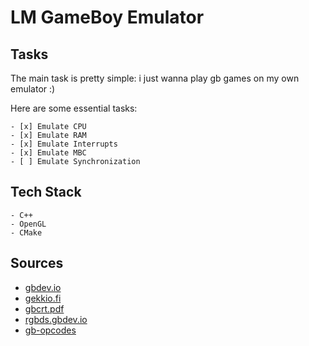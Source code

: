 # LM GameBoy Emulator

## Tasks
The main task is pretty simple: i just wanna play gb games on my own emulator :)

Here are some essential tasks:

    - [x] Emulate CPU
    - [x] Emulate RAM 
    - [x] Emulate Interrupts
    - [x] Emulate MBC
    - [ ] Emulate Synchronization


## Tech Stack
    - C++
    - OpenGL
    - CMake

## Sources
- [gbdev.io](https://gbdev.io/pandocs/)
- [gekkio.fi](https://gekkio.fi/)
- [gbcrt.pdf](https://gekkio.fi/files/gb-docs/gbctr.pdf)
- [rgbds.gbdev.io](https://rgbds.gbdev.io/docs/v0.9.0/gbz80.7)
- [gb-opcodes](https://meganesu.github.io/generate-gb-opcodes/)